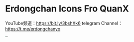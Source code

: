 # Erdongchan Icons Fro QuanX

YouTube频道：https://bit.ly/3bshXk6
telegram Channel：https://t.me/erdongchanyo

<img src="https://raw.githubusercontent.com/erdongchanyo/icon/main/Description/%E5%B1%95%E7%A4%BA.jpg" alt="展示" style="zoom:20%;" align='left'/>
